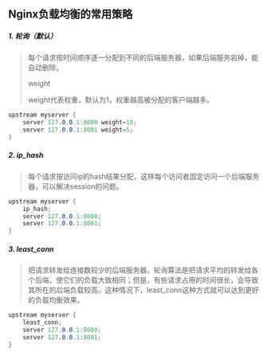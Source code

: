 ## Nginx负载均衡的常用策略

##### 1. 轮询（默认）

> 每个请求按时间顺序逐一分配到不同的后端服务器，如果后端服务宕掉，能自动删除。
>
> weight
>
> weight代表权重，默认为1，权重越高被分配的客户端越多。
>

```csharp
upstream myserver {
   	server 127.0.0.1:8080 weight=10; 
   	server 127.0.0.1:8081 weight=5;
}
```

##### 2. ip_hash

> 每个请求按访问ip的hash结果分配，这样每个访问者固定访问一个后端服务器，可以解决session的问题。

```csharp
upstream myserver {
	ip_hash;
   	server 127.0.0.1:8080; 
   	server 127.0.0.1:8081;
}
```

##### 3. least_conn

> 把请求转发给连接数较少的后端服务器。轮询算法是把请求平均的转发给各个后端，使它们的负载大致相同；但是，有些请求占用的时间很长，会导致其所在的后端负载较高。这种情况下，least_conn这种方式就可以达到更好的负载均衡效果。

```csharp
upstream myserver {
	least_conn;
   	server 127.0.0.1:8080; 
   	server 127.0.0.1:8081;
}
```

